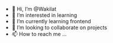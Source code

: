 - 👋 Hi, I’m @Wakilat
- 👀 I’m interested in learning
- 🌱 I’m currently learning frontend
- 💞️ I’m looking to collaborate on projects
- 📫 How to reach me ...

<!---
Wakilat/Wakilat is a ✨ special ✨ repository because its `README.md` (this file) appears on your GitHub profile.
You can click the Preview link to take a look at your changes.
--->
